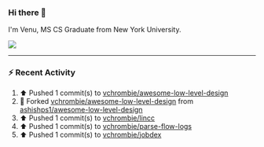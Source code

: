 ### Hi there 👋

I'm Venu, MS CS Graduate from New York University.


![](https://komarev.com/ghpvc/?username=vchrombie&label=👀)

---

### :zap: Recent Activity

<!--RECENT_ACTIVITY:start-->
1. ⬆️ Pushed 1 commit(s) to [vchrombie/awesome-low-level-design](https://github.com/vchrombie/awesome-low-level-design)<br>
2. 🔱 Forked [vchrombie/awesome-low-level-design](undefined) from [ashishps1/awesome-low-level-design](https://github.com/ashishps1/awesome-low-level-design)<br>
3. ⬆️ Pushed 1 commit(s) to [vchrombie/lincc](https://github.com/vchrombie/lincc)<br>
4. ⬆️ Pushed 1 commit(s) to [vchrombie/parse-flow-logs](https://github.com/vchrombie/parse-flow-logs)<br>
5. ⬆️ Pushed 1 commit(s) to [vchrombie/jobdex](https://github.com/vchrombie/jobdex)<br>
<!--RECENT_ACTIVITY:end-->

<!--
**vchrombie/vchrombie** is a ✨ _special_ ✨ repository because its `README.md` (this file) appears on your GitHub profile.

Here are some ideas to get you started:

- 🔭 I’m currently working on ...
- 🌱 I’m currently learning ...
- 👯 I’m looking to collaborate on ...
- 🤔 I’m looking for help with ...
- 💬 Ask me about ...
- 📫 How to reach me: ...
- 😄 Pronouns: ...
- ⚡ Fun fact: ...
-->
